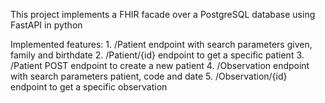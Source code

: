 This project implements a FHIR facade over a PostgreSQL database using FastAPI in python

Implemented features:
    1. /Patient endpoint with search parameters given, family and birthdate
    2. /Patient/{id} endpoint to get a specific patient
    3. /Patient POST endpoint to create a new patient
    4. /Observation endpoint with search parameters patient, code and date
    5. /Observation/{id} endpoint to get a specific observation


